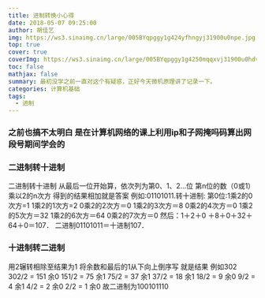```yaml
---
title: 进制转换小心得
date: 2018-05-07 09:25:00
author: 胡佳艺
img: https://ws3.sinaimg.cn/large/005BYqpggy1g424yfhngyj31900u0npe.jpg
top: true
cover: true
coverImg: https://ws3.sinaimg.cn/large/005BYqpggy1g4250mqqxvj31900u0hdv.jpg
toc: false
mathjax: false
summary: 最初没学之前一直对这个有疑惑，正好今天微机原理讲了记录一下。
categories: 计算机基础
tags:
  - 进制
---
```


<h3>之前也搞不太明白 是在计算机网络的课上利用ip和子网掩吗码算出网段号期间学会的</h3>
<h3>二进制转十进制</h3>
	二进制转十进制  
从最后一位开始算，依次列为第0、1、2...位  
第n位的数（0或1）乘以2的n次方  
得到的结果相加就是答案  
例如:01101011.转十进制:  
第0位:1乘2的0次方=1  
1乘2的1次方=2  
0乘2的2次方＝0  
1乘2的3次方＝8  
0乘2的4次方＝0  
1乘2的5次方＝32  
1乘2的6次方＝64  
0乘2的7次方＝0  
然后：1＋2＋0  
＋8＋0＋32＋64＋0＝107．  
二进制01101011＝十进制107．
<h3>十进制转二进制</h3>
用2辗转相除至结果为1  
将余数和最后的1从下向上倒序写 就是结果  
例如302  
302/2 = 151 余0  
151/2 = 75 余1  
75/2 = 37 余1  
37/2 = 18 余1  
18/2 = 9 余0  
9/2 = 4 余1  
4/2 = 2 余0  
2/2 = 1 余0  
故二进制为100101110